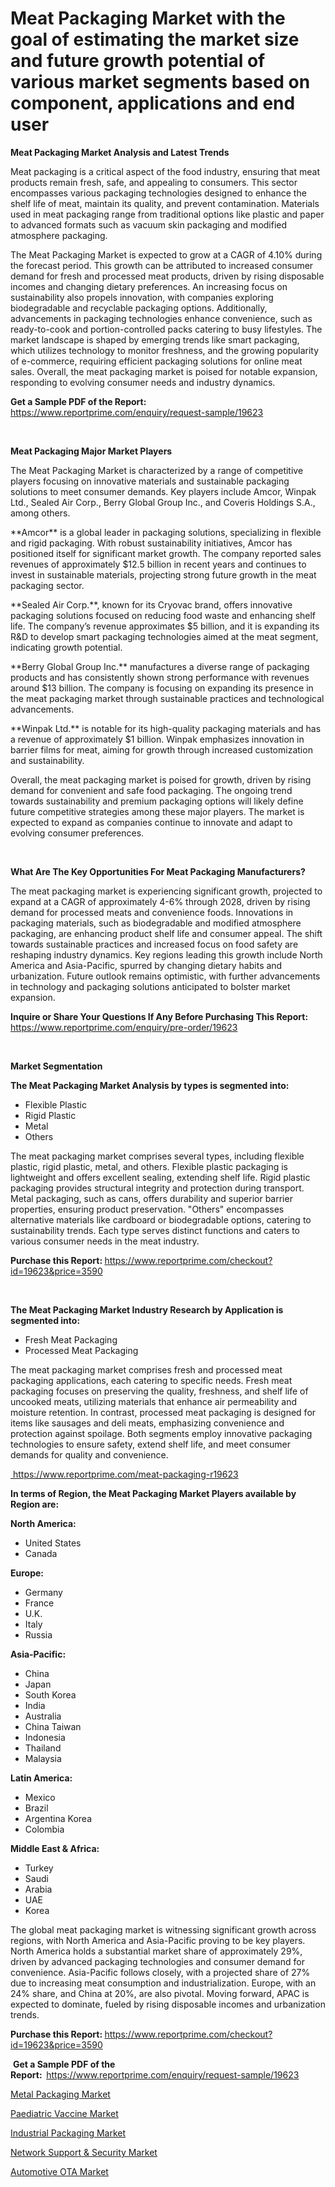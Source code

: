 <p><h1>Meat Packaging Market with the goal of estimating the market size and future growth potential of various market segments based on component, applications and end user</h1></p><p><strong>Meat Packaging Market Analysis and Latest Trends</strong></p>
<p><p>Meat packaging is a critical aspect of the food industry, ensuring that meat products remain fresh, safe, and appealing to consumers. This sector encompasses various packaging technologies designed to enhance the shelf life of meat, maintain its quality, and prevent contamination. Materials used in meat packaging range from traditional options like plastic and paper to advanced formats such as vacuum skin packaging and modified atmosphere packaging.</p><p>The Meat Packaging Market is expected to grow at a CAGR of 4.10% during the forecast period. This growth can be attributed to increased consumer demand for fresh and processed meat products, driven by rising disposable incomes and changing dietary preferences. An increasing focus on sustainability also propels innovation, with companies exploring biodegradable and recyclable packaging options. Additionally, advancements in packaging technologies enhance convenience, such as ready-to-cook and portion-controlled packs catering to busy lifestyles. The market landscape is shaped by emerging trends like smart packaging, which utilizes technology to monitor freshness, and the growing popularity of e-commerce, requiring efficient packaging solutions for online meat sales. Overall, the meat packaging market is poised for notable expansion, responding to evolving consumer needs and industry dynamics.</p></p>
<p><strong>Get a Sample PDF of the Report:&nbsp;</strong> <a href="https://www.reportprime.com/enquiry/request-sample/19623?utm_campaign=62&utm_medium=2&utm_source=Github&utm_content=ia&utm_term=23112024&utm_id=meat-packaging">https://www.reportprime.com/enquiry/request-sample/19623</a></p>
<p>&nbsp;</p>
<p><strong>Meat Packaging Major Market Players</strong></p>
<p><p>The Meat Packaging Market is characterized by a range of competitive players focusing on innovative materials and sustainable packaging solutions to meet consumer demands. Key players include Amcor, Winpak Ltd., Sealed Air Corp., Berry Global Group Inc., and Coveris Holdings S.A., among others.</p><p>**Amcor** is a global leader in packaging solutions, specializing in flexible and rigid packaging. With robust sustainability initiatives, Amcor has positioned itself for significant market growth. The company reported sales revenues of approximately $12.5 billion in recent years and continues to invest in sustainable materials, projecting strong future growth in the meat packaging sector.</p><p>**Sealed Air Corp.**, known for its Cryovac brand, offers innovative packaging solutions focused on reducing food waste and enhancing shelf life. The company’s revenue approximates $5 billion, and it is expanding its R&D to develop smart packaging technologies aimed at the meat segment, indicating growth potential.</p><p>**Berry Global Group Inc.** manufactures a diverse range of packaging products and has consistently shown strong performance with revenues around $13 billion. The company is focusing on expanding its presence in the meat packaging market through sustainable practices and technological advancements.</p><p>**Winpak Ltd.** is notable for its high-quality packaging materials and has a revenue of approximately $1 billion. Winpak emphasizes innovation in barrier films for meat, aiming for growth through increased customization and sustainability.</p><p>Overall, the meat packaging market is poised for growth, driven by rising demand for convenient and safe food packaging. The ongoing trend towards sustainability and premium packaging options will likely define future competitive strategies among these major players. The market is expected to expand as companies continue to innovate and adapt to evolving consumer preferences.</p></p>
<p>&nbsp;</p>
<p><strong>What Are The Key Opportunities For Meat Packaging Manufacturers?</strong></p>
<p><p>The meat packaging market is experiencing significant growth, projected to expand at a CAGR of approximately 4-6% through 2028, driven by rising demand for processed meats and convenience foods. Innovations in packaging materials, such as biodegradable and modified atmosphere packaging, are enhancing product shelf life and consumer appeal. The shift towards sustainable practices and increased focus on food safety are reshaping industry dynamics. Key regions leading this growth include North America and Asia-Pacific, spurred by changing dietary habits and urbanization. Future outlook remains optimistic, with further advancements in technology and packaging solutions anticipated to bolster market expansion.</p></p>
<p><strong>Inquire or Share Your Questions If Any Before Purchasing This Report:</strong> <a href="https://www.reportprime.com/enquiry/pre-order/19623?utm_campaign=62&utm_medium=2&utm_source=Github&utm_content=ia&utm_term=23112024&utm_id=meat-packaging">https://www.reportprime.com/enquiry/pre-order/19623</a></p>
<p>&nbsp;</p>
<p><strong>Market Segmentation</strong></p>
<p><strong>The Meat Packaging Market Analysis by types is segmented into:</strong></p>
<p><ul><li>Flexible Plastic</li><li>Rigid Plastic</li><li>Metal</li><li>Others</li></ul></p>
<p><p>The meat packaging market comprises several types, including flexible plastic, rigid plastic, metal, and others. Flexible plastic packaging is lightweight and offers excellent sealing, extending shelf life. Rigid plastic packaging provides structural integrity and protection during transport. Metal packaging, such as cans, offers durability and superior barrier properties, ensuring product preservation. "Others" encompasses alternative materials like cardboard or biodegradable options, catering to sustainability trends. Each type serves distinct functions and caters to various consumer needs in the meat industry.</p></p>
<p><strong>Purchase this Report:&nbsp;</strong><a href="https://www.reportprime.com/checkout?id=19623&price=3590&utm_campaign=62&utm_medium=2&utm_source=Github&utm_content=ia&utm_term=23112024&utm_id=meat-packaging">https://www.reportprime.com/checkout?id=19623&price=3590</a></p>
<p>&nbsp;</p>
<p><strong>The Meat Packaging Market Industry Research by Application is segmented into:</strong></p>
<p><ul><li>Fresh Meat Packaging</li><li>Processed Meat Packaging</li></ul></p>
<p><p>The meat packaging market comprises fresh and processed meat packaging applications, each catering to specific needs. Fresh meat packaging focuses on preserving the quality, freshness, and shelf life of uncooked meats, utilizing materials that enhance air permeability and moisture retention. In contrast, processed meat packaging is designed for items like sausages and deli meats, emphasizing convenience and protection against spoilage. Both segments employ innovative packaging technologies to ensure safety, extend shelf life, and meet consumer demands for quality and convenience.</p></p>
<p><a href="https://www.reportprime.com/meat-packaging-r19623?utm_campaign=62&utm_medium=2&utm_source=Github&utm_content=ia&utm_term=23112024&utm_id=meat-packaging">&nbsp;https://www.reportprime.com/meat-packaging-r19623</a></p>
<p><strong>In terms of Region, the Meat Packaging Market Players available by Region are:</strong></p>
<p>
    <p> <strong> North America: </strong>
        <ul>
            <li>United States</li>
            <li>Canada</li>
        </ul>
        </p> 
    <p> <strong> Europe: </strong>
        <ul>
            <li>Germany</li>
            <li>France</li>
            <li>U.K.</li>
            <li>Italy</li>
            <li>Russia</li>
        </ul>
        </p> 
    <p> <strong> Asia-Pacific: </strong>
        <ul>
            <li>China</li>
            <li>Japan</li>
            <li>South Korea</li>
            <li>India</li>
            <li>Australia</li>
            <li>China Taiwan</li>
            <li>Indonesia</li>
            <li>Thailand</li>
            <li>Malaysia</li>
        </ul>
        </p> 
    <p> <strong> Latin America: </strong>
        <ul>
            <li>Mexico</li>
            <li>Brazil</li>
            <li>Argentina Korea</li>
            <li>Colombia</li>
        </ul>
        </p> 
    <p> <strong> Middle East & Africa: </strong>
        <ul>
            <li>Turkey</li>
            <li>Saudi</li>
            <li>Arabia</li>
            <li>UAE</li>
            <li>Korea</li>
        </ul>
    </p>
    </p>
<p><p>The global meat packaging market is witnessing significant growth across regions, with North America and Asia-Pacific proving to be key players. North America holds a substantial market share of approximately 29%, driven by advanced packaging technologies and consumer demand for convenience. Asia-Pacific follows closely, with a projected share of 27% due to increasing meat consumption and industrialization. Europe, with an 24% share, and China at 20%, are also pivotal. Moving forward, APAC is expected to dominate, fueled by rising disposable incomes and urbanization trends.</p></p>
<p><strong>Purchase this Report: </strong><a href="https://www.reportprime.com/checkout?id=19623&price=3590&utm_campaign=62&utm_medium=2&utm_source=Github&utm_content=ia&utm_term=23112024&utm_id=meat-packaging">https://www.reportprime.com/checkout?id=19623&price=3590</a></p>
<p>&nbsp;<strong>Get a Sample PDF of the Report:&nbsp;&nbsp;</strong><a href="https://www.reportprime.com/enquiry/request-sample/19623?utm_campaign=62&utm_medium=2&utm_source=Github&utm_content=ia&utm_term=23112024&utm_id=meat-packaging">https://www.reportprime.com/enquiry/request-sample/19623</a></p>
<p><strong></strong></p>
<p><p><a href="https://github.com/WashimHussain441/Market-Research-Report-List-1/blob/main/metal-packaging-market.md?utm_campaign=62&utm_medium=2&utm_source=Github&utm_content=ia&utm_term=23112024&utm_id=meat-packaging">Metal Packaging Market</a></p><p><a href="https://www.linkedin.com/pulse/evaluating-paediatric-vaccine-market-size-growth-potential-rhyve?utm_campaign=62&utm_medium=2&utm_source=Github&utm_content=ia&utm_term=23112024&utm_id=meat-packaging">Paediatric Vaccine Market</a></p><p><a href="https://github.com/SanjidaMahmud54/Market-Research-Report-List-1/blob/main/industrial-packaging-market.md?utm_campaign=62&utm_medium=2&utm_source=Github&utm_content=ia&utm_term=23112024&utm_id=meat-packaging">Industrial Packaging Market</a></p><p><a href="https://www.linkedin.com/pulse/global-network-support-security-market-size-2024-2031-insights-bosxc?utm_campaign=62&utm_medium=2&utm_source=Github&utm_content=ia&utm_term=23112024&utm_id=meat-packaging">Network Support & Security Market</a></p><p><a href="https://issuu.com/reportprime-2/docs/automotive-ota-market-size-2030.ppt_81accdd060ff96?utm_campaign=62&utm_medium=2&utm_source=Github&utm_content=ia&utm_term=23112024&utm_id=meat-packaging">Automotive OTA Market</a></p></p>